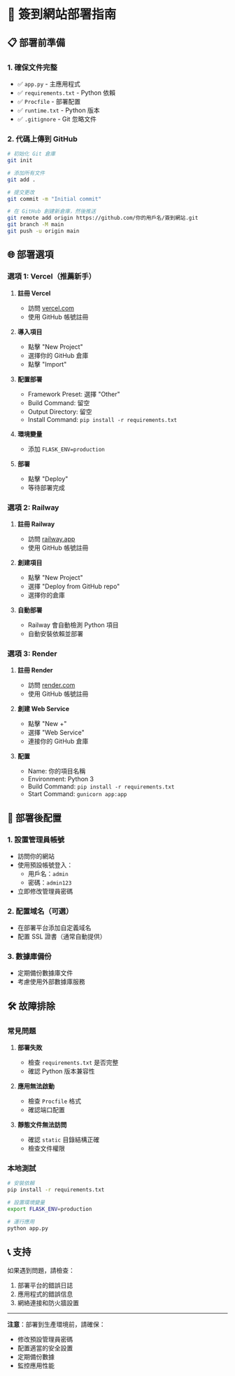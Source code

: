 # 🚀 簽到網站部署指南

## 📋 部署前準備

### 1. 確保文件完整
- ✅ `app.py` - 主應用程式
- ✅ `requirements.txt` - Python 依賴
- ✅ `Procfile` - 部署配置
- ✅ `runtime.txt` - Python 版本
- ✅ `.gitignore` - Git 忽略文件

### 2. 代碼上傳到 GitHub
```bash
# 初始化 Git 倉庫
git init

# 添加所有文件
git add .

# 提交更改
git commit -m "Initial commit"

# 在 GitHub 創建新倉庫，然後推送
git remote add origin https://github.com/你的用戶名/簽到網站.git
git branch -M main
git push -u origin main
```

## 🌐 部署選項

### 選項 1: Vercel（推薦新手）

1. **註冊 Vercel**
   - 訪問 [vercel.com](https://vercel.com)
   - 使用 GitHub 帳號註冊

2. **導入項目**
   - 點擊 "New Project"
   - 選擇你的 GitHub 倉庫
   - 點擊 "Import"

3. **配置部署**
   - Framework Preset: 選擇 "Other"
   - Build Command: 留空
   - Output Directory: 留空
   - Install Command: `pip install -r requirements.txt`

4. **環境變量**
   - 添加 `FLASK_ENV=production`

5. **部署**
   - 點擊 "Deploy"
   - 等待部署完成

### 選項 2: Railway

1. **註冊 Railway**
   - 訪問 [railway.app](https://railway.app)
   - 使用 GitHub 帳號註冊

2. **創建項目**
   - 點擊 "New Project"
   - 選擇 "Deploy from GitHub repo"
   - 選擇你的倉庫

3. **自動部署**
   - Railway 會自動檢測 Python 項目
   - 自動安裝依賴並部署

### 選項 3: Render

1. **註冊 Render**
   - 訪問 [render.com](https://render.com)
   - 使用 GitHub 帳號註冊

2. **創建 Web Service**
   - 點擊 "New +"
   - 選擇 "Web Service"
   - 連接你的 GitHub 倉庫

3. **配置**
   - Name: 你的項目名稱
   - Environment: Python 3
   - Build Command: `pip install -r requirements.txt`
   - Start Command: `gunicorn app:app`

## 🔧 部署後配置

### 1. 設置管理員帳號
- 訪問你的網站
- 使用預設帳號登入：
  - 用戶名：`admin`
  - 密碼：`admin123`
- 立即修改管理員密碼

### 2. 配置域名（可選）
- 在部署平台添加自定義域名
- 配置 SSL 證書（通常自動提供）

### 3. 數據庫備份
- 定期備份數據庫文件
- 考慮使用外部數據庫服務

## 🛠️ 故障排除

### 常見問題

1. **部署失敗**
   - 檢查 `requirements.txt` 是否完整
   - 確認 Python 版本兼容性

2. **應用無法啟動**
   - 檢查 `Procfile` 格式
   - 確認端口配置

3. **靜態文件無法訪問**
   - 確認 `static` 目錄結構正確
   - 檢查文件權限

### 本地測試
```bash
# 安裝依賴
pip install -r requirements.txt

# 設置環境變量
export FLASK_ENV=production

# 運行應用
python app.py
```

## 📞 支持

如果遇到問題，請檢查：
1. 部署平台的錯誤日誌
2. 應用程式的錯誤信息
3. 網絡連接和防火牆設置

---

**注意**：部署到生產環境前，請確保：
- 修改預設管理員密碼
- 配置適當的安全設置
- 定期備份數據
- 監控應用性能 
